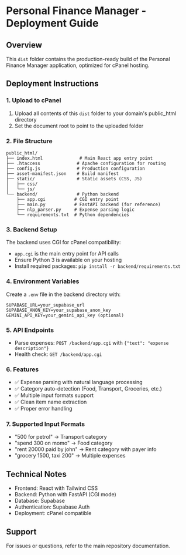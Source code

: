 # Personal Finance Manager - Deployment Guide

## Overview
This `dist` folder contains the production-ready build of the Personal Finance Manager application, optimized for cPanel hosting.

## Deployment Instructions

### 1. Upload to cPanel
1. Upload all contents of this `dist` folder to your domain's public_html directory
2. Set the document root to point to the uploaded folder

### 2. File Structure
```
public_html/
├── index.html              # Main React app entry point
├── .htaccess              # Apache configuration for routing
├── config.js              # Production configuration
├── asset-manifest.json    # Build manifest
├── static/                # Static assets (CSS, JS)
│   ├── css/
│   └── js/
└── backend/               # Python backend
    ├── app.cgi           # CGI entry point
    ├── main.py           # FastAPI backend (for reference)
    ├── nlp_parser.py     # Expense parsing logic
    └── requirements.txt  # Python dependencies
```

### 3. Backend Setup
The backend uses CGI for cPanel compatibility:
- `app.cgi` is the main entry point for API calls
- Ensure Python 3 is available on your hosting
- Install required packages: `pip install -r backend/requirements.txt`

### 4. Environment Variables
Create a `.env` file in the backend directory with:
```
SUPABASE_URL=your_supabase_url
SUPABASE_ANON_KEY=your_supabase_anon_key
GEMINI_API_KEY=your_gemini_api_key (optional)
```

### 5. API Endpoints
- Parse expenses: `POST /backend/app.cgi` with `{"text": "expense description"}`
- Health check: `GET /backend/app.cgi`

### 6. Features
- ✅ Expense parsing with natural language processing
- ✅ Category auto-detection (Food, Transport, Groceries, etc.)
- ✅ Multiple input formats support
- ✅ Clean item name extraction
- ✅ Proper error handling

### 7. Supported Input Formats
- "500 for petrol" → Transport category
- "spend 300 on momo" → Food category  
- "rent 20000 paid by john" → Rent category with payer info
- "grocery 1500, taxi 200" → Multiple expenses

## Technical Notes
- Frontend: React with Tailwind CSS
- Backend: Python with FastAPI (CGI mode)
- Database: Supabase
- Authentication: Supabase Auth
- Deployment: cPanel compatible

## Support
For issues or questions, refer to the main repository documentation.